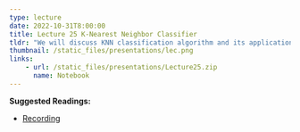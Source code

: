 ```yaml
---
type: lecture
date: 2022-10-31T8:00:00
title: Lecture 25 K-Nearest Neighbor Classifier
tldr: "We will discuss KNN classification algorithm and its application to handwritten digit recognition"
thumbnail: /static_files/presentations/lec.png
links: 
    - url: /static_files/presentations/Lecture25.zip
      name: Notebook
---
```

**Suggested Readings:**
- [Recording](https://erau.zoom.us/rec/share/N3bi35nFwf83BsnqE1UuBAsTxf_4bRAgm9XnDaJ00h-QZqXNzbfXwoRZ-1dJOFjJ.ztuKiVmtldvnd3wF?startTime=1667226466000)
